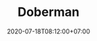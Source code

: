 ---
title     : Doberman
thumbnail : doberman
address   : https://doberman.co
sitemap   : false
date      : 2020-07-18T08:12:00+07:00
---